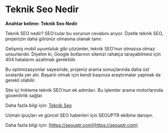 # Teknik Seo Nedir

**Anahtar kelime: Teknik Seo Nedir**

Teknik SEO nedir? SEO’cular bu sorunun cevabını arıyor. Özetle teknik SEO, projenizin daha görünür olmasına olanak tanır.

Gelişmiş mobil uyumluluk gibi çözümler, teknik SEO’nun olmazsa olmaz unsurlarıdır. Diyelim ki, Google botlarının sitenizi rahatça tarayabilmesi için 404 hatalarını azaltmak gereklidir.

Bu optimizasyonlar sayesinde, projeniz arama sonuçlarında daha üst sıralarda yer alır. Başarılı olmak için kendi başınıza araştırmalar yapmak da gerekli olabilir.

Site içi linkleme teknik SEO’nun ek adımları. Bu işlemler arama motorlarında güvenilirlik sağlar.

Daha fazla bilgi için: [Teknik Seo](https://seouptr.com)

Uzman ipuçları ve güncel SEO haberleri için SEOUPTR ekibine danışın.

Daha fazla bilgi için: [https://seouptr.com](https://seouptr.com)